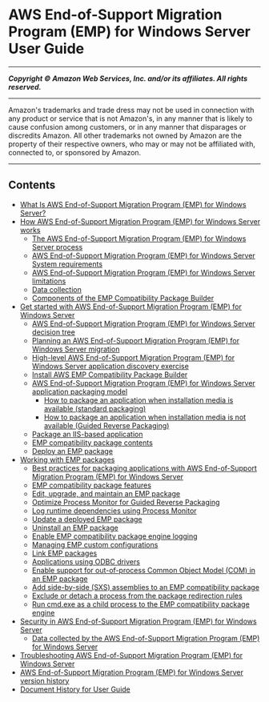 # AWS End-of-Support Migration Program (EMP) for Windows Server User Guide

-----
*****Copyright &copy; Amazon Web Services, Inc. and/or its affiliates. All rights reserved.*****

-----
Amazon's trademarks and trade dress may not be used in 
     connection with any product or service that is not Amazon's, 
     in any manner that is likely to cause confusion among customers, 
     or in any manner that disparages or discredits Amazon. All other 
     trademarks not owned by Amazon are the property of their respective
     owners, who may or may not be affiliated with, connected to, or 
     sponsored by Amazon.

-----
## Contents
+ [What Is AWS End-of-Support Migration Program (EMP) for Windows Server?](emp-what-is.md)
+ [How AWS End-of-Support Migration Program (EMP) for Windows Server works](emp-how-it-works.md)
   + [The AWS End-of-Support Migration Program (EMP) for Windows Server process](emp-steps.md)
   + [AWS End-of-Support Migration Program (EMP) for Windows Server System requirements](emp-supported-os.md)
   + [AWS End-of-Support Migration Program (EMP) for Windows Server limitations](emp-limitations.md)
   + [Data collection](emp-data.md)
   + [Components of the EMP Compatibility Package Builder](emp-components.md)
+ [Get started with AWS End-of-Support Migration Program (EMP) for Windows Server](emp-getting-started.md)
   + [AWS End-of-Support Migration Program (EMP) for Windows Server decision tree](emp-decision-tree.md)
   + [Planning an AWS End-of-Support Migration Program (EMP) for Windows Server migration](emp-planning.md)
   + [High-level AWS End-of-Support Migration Program (EMP) for Windows Server application discovery exercise](emp-high-level-discovery.md)
   + [Install AWS EMP Compatibility Package Builder](emp-install-compatibility-package-builder.md)
   + [AWS End-of-Support Migration Program (EMP) for Windows Server application packaging model](emp-packaging-model.md)
      + [How to package an application when installation media is available (standard packaging)](emp-getting-started-packaging-media.md)
      + [How to package an application when installation media is not available (Guided Reverse Packaging)](emp-getting-started-packaging-guided-reverse.md)
   + [Package an IIS-based application](emp-iis-packaging.md)
   + [EMP compatibility package contents](emp-package-contents.md)
   + [Deploy an EMP package](emp-deploy.md)
+ [Working with EMP packages](emp-manage.md)
   + [Best practices for packaging applications with AWS End-of-Support Migration Program (EMP) for Windows Server](emp-best-practices.md)
   + [EMP compatibility package features](emp-compatibility-package-features.md)
   + [Edit, upgrade, and maintain an EMP package](emp-edit-upgrade-maintain.md)
   + [Optimize Process Monitor for Guided Reverse Packaging](emp-procmon.md)
   + [Log runtime dependencies using Process Monitor](emp-procmon-log-runtime-dependencies.md)
   + [Update a deployed EMP package](emp-deploy-updated-package.md)
   + [Uninstall an EMP package](emp-uninstall.md)
   + [Enable EMP compatibility package engine logging](emp-logging.md)
   + [Managing EMP custom configurations](emp-custom-configurations.md)
   + [Link EMP packages](emp-linking.md)
   + [Applications using ODBC drivers](emp-applications-odbc.md)
   + [Enable support for out-of-process Common Object Model (COM) in an EMP package](emp-out-of-process-com.md)
   + [Add side-by-side (SXS) assemblies to an EMP compatibility package](emp-sxs-assemblies.md)
   + [Exclude or detach a process from the package redirection rules](emp-exclude-detach.md)
   + [Run cmd.exe as a child process to the EMP compatibility package engine](emp-run-cmd-child.md)
+ [Security in AWS End-of-Support Migration Program (EMP) for Windows Server](emp-security.md)
   + [Data collected by the AWS End-of-Support Migration Program (EMP) for Windows Server](emp-security-data.md)
+ [Troubleshooting AWS End-of-Support Migration Program (EMP) for Windows Server](emp-troubleshooting.md)
+ [AWS End-of-Support Migration Program (EMP) for Windows Server version history](emp-versions.md)
+ [Document History for User Guide](doc-history.md)
